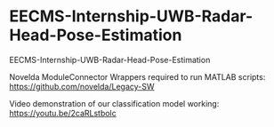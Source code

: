 # EECMS-Internship-UWB-Radar-Head-Pose-Estimation
EECMS-Internship-UWB-Radar-Head-Pose-Estimation

Novelda ModuleConnector Wrappers required to run MATLAB scripts: https://github.com/novelda/Legacy-SW

Video demonstration of our classification model working: https://youtu.be/2caRLstbolc
